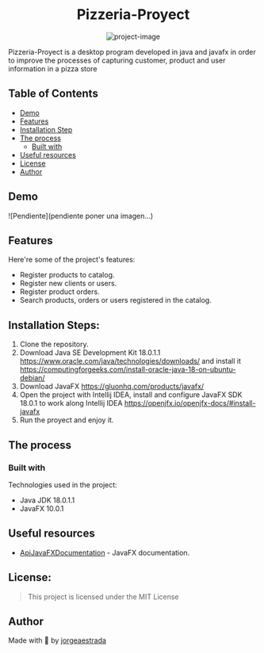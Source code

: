 <h1 align="center" id="title">Pizzeria-Proyect</h1>

<p align="center"><img src="https://socialify.git.ci/jorgeaestrada/Pizzeria-Proyect/image?font=Inter&language=1&owner=1&pattern=Solid&theme=Dark" alt="project-image"></p>

<p id="description">Pizzeria-Proyect is a desktop program developed in java and javafx in order to improve the processes of capturing customer, product and user information in a pizza store
</p>

## Table of Contents

- [Demo](#demo)
- [Features](#features)
- [Installation Step](#installation-steps)
- [The process](#the-process)
  - [Built with](#built-with)
- [Useful resources](#useful-resources)
- [License](#license)
- [Author](#author)

## Demo

![Pendiente](pendiente poner una imagen...)
  
## Features

Here're some of the project's features:

*   Register products to catalog.
*   Register new clients or users.
*   Register product orders.
*   Search products, orders or users registered in the catalog.

## Installation Steps:

1. Clone the repository.
2. Download Java SE Development Kit 18.0.1.1 https://www.oracle.com/java/technologies/downloads/ and install it https://computingforgeeks.com/install-oracle-java-18-on-ubuntu-debian/ 
3. Download JavaFX https://gluonhq.com/products/javafx/
4. Open the project with Intellij IDEA, install and configure JavaFX SDK 18.0.1 to work along Intellij IDEA https://openjfx.io/openjfx-docs/#install-javafx
5. Run the proyect and enjoy it.

## The process 
### Built with

Technologies used in the project:

*   Java JDK 18.0.1.1
*   JavaFX 10.0.1

## Useful resources

* [ApiJavaFXDocumentation](https://openjfx.io/javadoc/18/) - JavaFX documentation.

## License:

> This project is licensed under the MIT License

## Author

Made with 💜 by [jorgeaestrada](https://www.linkedin.com/in/jorge-armando-estrada-burgos-92a060208)
